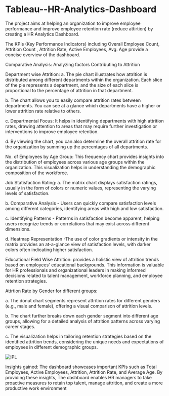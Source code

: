 # Tableau--HR-Analytics-Dashboard

The project aims at helping an organization to improve employee performance and improve employee retention rate (reduce attirtion) by creating a HR Analytics Dashboard.

The KPIs (Key Performance Indicators) including Overall Employee Count, Attrition Count , Attrition Rate, Active Employees, Avg. Age provide a concise overview of the dashboard.

Comparative Analysis: Analyzing factors Contributing to Attrition

Department wise Attrition: 
a. The pie chart illustrates how attrition is distributed among different departments within the organization. Each slice of the pie represents a department, and the size of each slice is proportional to the percentage of attrition in that department.

b. The chart allows you to easily compare attrition rates between departments. You can see at a glance which departments have a higher or lower attrition rate relative to others.

c. Departmental Focus: It helps in identifying departments with high attrition rates, drawing attention to areas that may require further investigation or interventions to improve employee retention.

d. By viewing the chart, you can also determine the overall attrition rate for the organization by summing up the percentages of all departments.

No. of Employees by Age Group: This frequency chart provides insights into the distribution of employees across various age groups within the organization. This visualization helps in understanding the demographic composition of the workforce. 

Job Statisfaction Rating: 
a. The matrix chart displays satisfaction ratings, usually in the form of colors or numeric values, representing the varying levels of satisfaction.

b. Comparative Analysis - Users can quickly compare satisfaction levels among different categories, identifying areas with high and low satisfaction.

c. Identifying Patterns - Patterns in satisfaction become apparent, helping users recognize trends or correlations that may exist across different dimensions.

d. Heatmap Representation -The use of color gradients or intensity in the matrix provides an at-a-glance view of satisfaction levels, with darker colors often indicating higher satisfaction.

Educational Field Wise Attrition: provides a holistic view of attrition trends based on employees' educational backgrounds. This information is valuable for HR professionals and organizational leaders in making informed decisions related to talent management, workforce planning, and employee retention strategies.

Attrtion Rate by Gender for different groups: 

a. The donut chart segments represent attrition rates for different genders (e.g., male and female), offering a visual comparison of attrition levels.

b. The chart further breaks down each gender segment into different age groups, allowing for a detailed analysis of attrition patterns across varying career stages.

c. The visualization helps in tailoring retention strategies based on the identified attrition trends, considering the unique needs and expectations of employees in different demographic groups.


![IPL](https://github.com/Hajira20/Tableau--HR-Analytics-Dashboard/assets/15829565/06b21e40-adf7-4fef-a0d3-2bf9a419945a)

Insights gained: 
The dashboard showcases important KPIs such as Total Employees, Active Employees, Attrition, Attrition Rate, and Average Age. By providing these insights, The dashboard enables HR managers to take proactive measures to retain top talent, manage attrition, and create a more productive work environment
